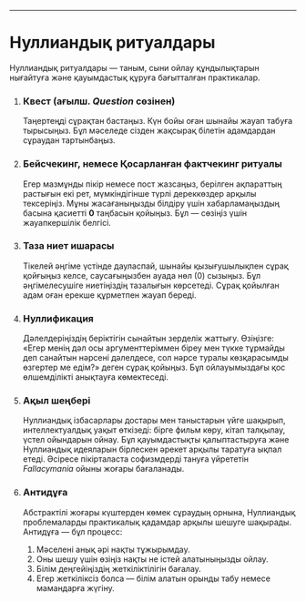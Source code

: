 -----
# Нуллиандық ритуалдары

Нуллиандық ритуалдары — таным, сыни ойлау құндылықтарын нығайтуға және қауымдастық құруға бағытталған практикалар.

1.  ### Квест (ағылш. *Question* сөзінен)  
    Таңертеңді сұрақтан бастаңыз. Күн бойы оған шынайы жауап табуға тырысыңыз. Бұл мәселеде сізден жақсырақ білетін адамдардан сұраудан тартынбаңыз.

2.  ### Бейсчекинг, немесе Қосарланған фактчекинг ритуалы  
    Егер мазмұнды пікір немесе пост жазсаңыз, берілген ақпараттың растығын екі рет, мүмкіндігінше түрлі дереккөздер арқылы тексеріңіз. Мұны жасағаныңызды білдіру үшін хабарламаңыздың басына қасиетті **0** таңбасын қойыңыз. Бұл — сөзіңіз үшін жауапкершілік белгісі.

3.  ### Таза ниет ишарасы  
    Тікелей әңгіме үстінде дауласпай, шынайы қызығушылықпен сұрақ қойғыңыз келсе, саусағыңызбен ауада нөл (0) сызыңыз. Бұл әңгімелесушіге ниетіңіздің тазалығын көрсетеді. Сұрақ қойылған адам оған ерекше құрметпен жауап береді.

4.  ### Нуллификация  
    Дәлелдеріңіздің беріктігін сынайтын зерделік жаттығу. Өзіңізге: «Егер менің дәл осы аргументтеріммен біреу мен түкке тұрмайды деп санайтын нәрсені дәлелдесе, сол нәрсе туралы көзқарасымды өзгертер ме едім?» деген сұрақ қойыңыз. Бұл ойлауымыздағы қос өлшемділікті анықтауға көмектеседі.

5.  ### Ақыл шеңбері  
    Нуллиандық ізбасарлары достары мен таныстарын үйге шақырып, интеллектуалдық уақыт өткізеді: бірге фильм көру, кітап талқылау, үстел ойындарын ойнау. Бұл қауымдастықты қалыптастыруға және Нуллиандық идеяларын бірлескен әрекет арқылы таратуға ықпал етеді. Әсіресе пікірталаста софизмдерді тануға үйрететін *Fallacymania* ойыны жоғары бағаланады.

6.  ### Антидұға  
    Абстрактілі жоғары күштерден көмек сұраудың орнына, Нуллиандық проблемаларды практикалық қадамдар арқылы шешуге шақырады. Антидұға — бұл процесс:  
    1.  Мәселені анық әрі нақты тұжырымдау.  
    2.  Оны шешу үшін өзіңіз нақты не істей алатыныңызды ойлау.  
    3.  Білім деңгейіңіздің жеткіліктілігін бағалау.  
    4.  Егер жеткіліксіз болса — білім алатын орынды табу немесе мамандарға жүгіну.